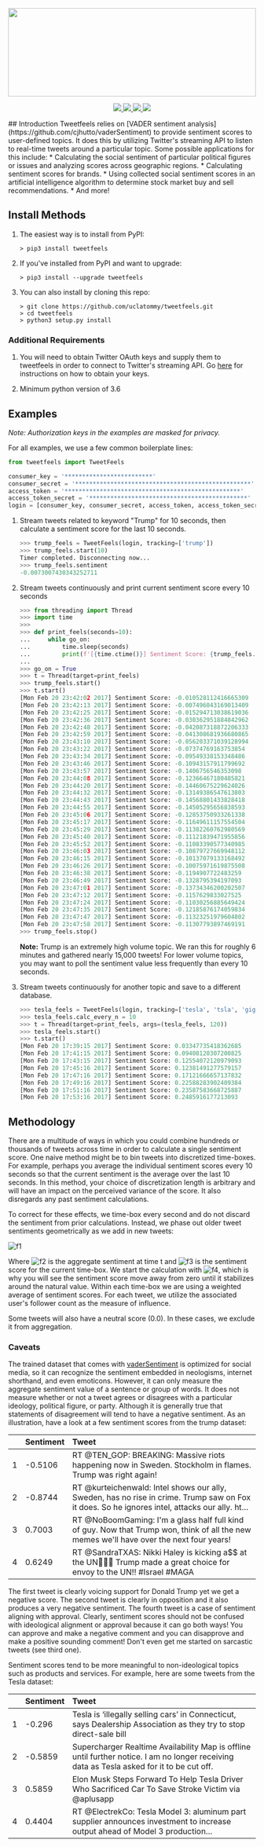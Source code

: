 <image src="https://uclatommy.github.io/tweetfeels/images/tweetfeels.svg" width="100%" height="180">
<p align="center">
<a href="https://travis-ci.org/uclatommy/tweetfeels">
    <image src="https://travis-ci.org/uclatommy/tweetfeels.svg?branch=master">
</a>
<a href="https://github.com/uclatommy/tweetfeels/issues">
     <img src="https://img.shields.io/github/issues/uclatommy/tweetfeels.svg">
</a>
<a href="https://www.python.org/">
     <img src="https://img.shields.io/badge/python-3.6%2B-blue.svg">
</a>
<a href="https://www.clahub.com/agreements/uclatommy/tweetfeels">
     <img src="https://img.shields.io/badge/CLA-open-brightgreen.svg">
</a>
</p>
## Introduction
Tweetfeels relies on [VADER sentiment analysis](https://github.com/cjhutto/vaderSentiment) to provide sentiment scores to user-defined topics. It does this by utilizing Twitter's streaming API to listen to real-time tweets around a particular topic. Some possible applications for this include:
* Calculating the social sentiment of particular political figures or issues and analyzing scores across geographic regions.
* Calculating sentiment scores for brands.
* Using collected social sentiment scores in an artificial intelligence algorithm to determine stock market buy and sell recommendations.
* And more!

## Install Methods
1. The easiest way is to install from PyPI:
    ```
    > pip3 install tweetfeels
    ```

2. If you've installed from PyPI and want to upgrade:
    ```
    > pip3 install --upgrade tweetfeels
    ```

3. You can also install by cloning this repo:
    ```
    > git clone https://github.com/uclatommy/tweetfeels.git
    > cd tweetfeels
    > python3 setup.py install
    ```

### Additional Requirements
1. You will need to obtain Twitter OAuth keys and supply them to tweetfeels in order to connect to Twitter's streaming API. Go [here](https://twittercommunity.com/t/how-to-get-my-api-key/7033) for instructions on how to obtain your keys.

2. Minimum python version of 3.6

## Examples
*Note: Authorization keys in the examples are masked for privacy.*

For all examples, we use a few common boilerplate lines:
```python
from tweetfeels import TweetFeels

consumer_key = '*************************'
consumer_secret = '**************************************************'
access_token = '**************************************************'
access_token_secret = '*********************************************'
login = [consumer_key, consumer_secret, access_token, access_token_secret]
```

1. Stream tweets related to keyword "Trump" for 10 seconds, then calculate a sentiment score for the last 10 seconds.
    ```python
    >>> trump_feels = TweetFeels(login, tracking=['trump'])
    >>> trump_feels.start(10)
    Timer completed. Disconnecting now...
    >>> trump_feels.sentiment
    -0.0073007430343252711
    ```

2. Stream tweets continuously and print current sentiment score every 10 seconds
    ```python
    >>> from threading import Thread
    >>> import time
    >>>
    >>> def print_feels(seconds=10):
    ...     while go_on:
    ...         time.sleep(seconds)
    ...         print(f'[{time.ctime()}] Sentiment Score: {trump_feels.sentiment}')
    ...
    >>> go_on = True
    >>> t = Thread(target=print_feels)
    >>> trump_feels.start()
    >>> t.start()
    [Mon Feb 20 23:42:02 2017] Sentiment Score: -0.010528112416665309
    [Mon Feb 20 23:42:13 2017] Sentiment Score: -0.007496043169013409
    [Mon Feb 20 23:42:25 2017] Sentiment Score: -0.015294713038619036
    [Mon Feb 20 23:42:36 2017] Sentiment Score: -0.030362951884842962
    [Mon Feb 20 23:42:48 2017] Sentiment Score: -0.042087318872206333
    [Mon Feb 20 23:42:59 2017] Sentiment Score: -0.041308681936680865
    [Mon Feb 20 23:43:10 2017] Sentiment Score: -0.056203371039128994
    [Mon Feb 20 23:43:22 2017] Sentiment Score: -0.07374769163753854
    [Mon Feb 20 23:43:34 2017] Sentiment Score: -0.09549338153348486
    [Mon Feb 20 23:43:46 2017] Sentiment Score: -0.10943157911799692
    [Mon Feb 20 23:43:57 2017] Sentiment Score: -0.1406756546353098
    [Mon Feb 20 23:44:08 2017] Sentiment Score: -0.12366467180485821
    [Mon Feb 20 23:44:20 2017] Sentiment Score: -0.14460675229624026
    [Mon Feb 20 23:44:32 2017] Sentiment Score: -0.13149386547613803
    [Mon Feb 20 23:44:43 2017] Sentiment Score: -0.14568801433828418
    [Mon Feb 20 23:44:55 2017] Sentiment Score: -0.14505295656838593
    [Mon Feb 20 23:45:06 2017] Sentiment Score: -0.12853750933261338
    [Mon Feb 20 23:45:17 2017] Sentiment Score: -0.11649611157554504
    [Mon Feb 20 23:45:29 2017] Sentiment Score: -0.11382260762980569
    [Mon Feb 20 23:45:40 2017] Sentiment Score: -0.11121839471955856
    [Mon Feb 20 23:45:52 2017] Sentiment Score: -0.11083390577340985
    [Mon Feb 20 23:46:03 2017] Sentiment Score: -0.10879727669948112
    [Mon Feb 20 23:46:15 2017] Sentiment Score: -0.10137079133168492
    [Mon Feb 20 23:46:26 2017] Sentiment Score: -0.10075971619875508
    [Mon Feb 20 23:46:38 2017] Sentiment Score: -0.1194907722483259
    [Mon Feb 20 23:46:49 2017] Sentiment Score: -0.1328795394197093
    [Mon Feb 20 23:47:01 2017] Sentiment Score: -0.13734346200202507
    [Mon Feb 20 23:47:12 2017] Sentiment Score: -0.1157629833027525
    [Mon Feb 20 23:47:24 2017] Sentiment Score: -0.11030256885649424
    [Mon Feb 20 23:47:35 2017] Sentiment Score: -0.12185876174059834
    [Mon Feb 20 23:47:47 2017] Sentiment Score: -0.11323251979604802
    [Mon Feb 20 23:47:58 2017] Sentiment Score: -0.11307793897469191
    >>> trump_feels.stop()
    ```
    **Note:** Trump is an extremely high volume topic. We ran this for roughly 6 minutes and gathered nearly 15,000 tweets! For lower volume topics, you may want to poll the sentiment value less frequently than every 10 seconds.

3. Stream tweets continuously for another topic and save to a different database.
    ```python
    >>> tesla_feels = TweetFeels(login, tracking=['tesla', 'tsla', 'gigafactory', 'elonmusk'], db='tesla.sqlite')
    >>> tesla_feels.calc_every_n = 10
    >>> t = Thread(target=print_feels, args=(tesla_feels, 120))
    >>> tesla_feels.start()
    >>> t.start()
    [Mon Feb 20 17:39:15 2017] Sentiment Score: 0.03347735418362685
    [Mon Feb 20 17:41:15 2017] Sentiment Score: 0.09408120307200825
    [Mon Feb 20 17:43:15 2017] Sentiment Score: 0.12554072120979093
    [Mon Feb 20 17:45:16 2017] Sentiment Score: 0.12381491277579157
    [Mon Feb 20 17:47:16 2017] Sentiment Score: 0.17121666657137832
    [Mon Feb 20 17:49:16 2017] Sentiment Score: 0.22588283902409384
    [Mon Feb 20 17:51:16 2017] Sentiment Score: 0.23587583668725887
    [Mon Feb 20 17:53:16 2017] Sentiment Score: 0.2485916177213093
    ```

## Methodology
There are a multitude of ways in which you could combine hundreds or thousands of tweets across time in order to calculate a single sentiment score. One naive method might be to bin tweets into discretized time-boxes. For example, perhaps you average the individual sentiment scores every 10 seconds so that the current sentiment is the average over the last 10 seconds. In this method, your choice of discretization length is arbitrary and will have an impact on the perceived variance of the score. It also disregards any past sentiment calculations.

To correct for these effects, we time-box every second and do not discard the sentiment from prior calculations. Instead, we phase out older tweet sentiments geometrically as we add in new tweets:

![f1]

Where ![f2] is the aggregate sentiment at time t and ![f3] is the sentiment score for the current time-box. We start the calculation with ![f4], which is why you will see the sentiment score move away from zero until it stabilizes around the natural value. Within each time-box we are using a weighted average of sentiment scores. For each tweet, we utilize the associated user's follower count as the measure of influence.

Some tweets will also have a neutral score (0.0). In these cases, we exclude it from aggregation.

[f1]: http://chart.apis.google.com/chart?cht=tx&chl=S_{t}=0.99S_{t-1}%2B0.01s_t
[f2]: http://chart.apis.google.com/chart?cht=tx&chl=S_t
[f3]: http://chart.apis.google.com/chart?cht=tx&chl=s_t
[f4]: http://chart.apis.google.com/chart?cht=tx&chl=S_0=0

### Caveats
The trained dataset that comes with [vaderSentiment](https://github.com/cjhutto/vaderSentiment) is optimized for social media, so it can recognize the sentiment embedded in neologisms, internet shorthand, and even emoticons. However, it can only measure the aggregate sentiment value of a sentence or group of words. It does not measure whether or not a tweet agrees or disagrees with a particular ideology, political figure, or party. Although it is generally true that statements of disagreement will tend to have a negative sentiment. As an illustration, have a look at a few sentiment scores from the trump dataset:

| | Sentiment | Tweet |
| :---: | :--- | :--- |
| 1 | -0.5106 | RT @TEN_GOP: BREAKING: Massive riots happening now in Sweden. Stockholm in flames. Trump was right again! |
| 2 | -0.8744 | RT @kurteichenwald: Intel shows our ally, Sweden, has no rise in crime. Trump saw on Fox it does. So he ignores intel, attacks our ally. ht… |
| 3 | 0.7003 | RT @NoBoomGaming: I'm a glass half full kind of guy. Now that Trump won, think of all the new memes we'll have over the next four years! |
| 4 | 0.6249 | RT @SandraTXAS: Nikki Haley is kicking a$$ at the UN👊💥💥 Trump made a great choice for envoy to the UN!! #Israel #MAGA |

The first tweet is clearly voicing support for Donald Trump yet we get a negative score. The second tweet is clearly in opposition and it also produces a very negative sentiment. The fourth tweet is a case of sentiment aligning with approval. Clearly, sentiment scores should not be confused with ideological alignment or approval because it can go both ways! You can approve and make a negative comment and you can disapprove and make a positive sounding comment! Don't even get me started on sarcastic tweets (see third one).

Sentiment scores tend to be more meaningful to non-ideological topics such as products and services. For example, here are some tweets from the Tesla dataset:

| | Sentiment | Tweet |
| :---: | :--- | :--- |
| 1 | -0.296 | Tesla is ‘illegally selling cars’ in Connecticut, says Dealership Association as they try to stop direct-sale bill |
| 2 | -0.5859 | Supercharger Realtime Availability Map is offline until further notice. I am no longer receiving data as Tesla asked for it to be cut off. |
| 3 | 0.5859 | Elon Musk Steps Forward To Help Tesla Driver Who Sacrificed Car To Save Stroke Victim via @aplusapp |
| 4 | 0.4404 | RT @ElectrekCo: Tesla Model 3: aluminum part supplier announces investment to increase output ahead of Model 3 production…  |
